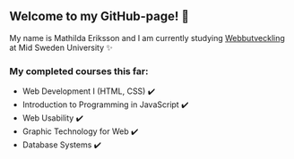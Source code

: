 ## Welcome to my GitHub-page! :wave:
My name is Mathilda Eriksson and I am currently studying [Webbutveckling](https://www.miun.se/webbutveckling) at Mid Sweden University :sparkles:

### My completed courses this far:
* Web Development I (HTML, CSS) :heavy_check_mark:
* Introduction to Programming in JavaScript :heavy_check_mark:
* Web Usability :heavy_check_mark:
* Graphic Technology for Web :heavy_check_mark:
* Database Systems :heavy_check_mark:


